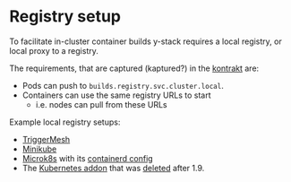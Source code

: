 # Registry setup

To facilitate in-cluster container builds y-stack requires a local registry,
or local proxy to a registry.

The requirements, that are captured (kaptured?) in the [kontrakt](./kontrakt) are:
 * Pods can push to `builds.registry.svc.cluster.local`.
 * Containers can use the same registry URLs to start
   - i.e. nodes can pull from these URLs

Example local registry setups:
 * [TriggerMesh](https://github.com/triggermesh/knative-local-registry)
 * [Minikube](https://github.com/kubernetes/minikube/tree/v1.1.1/deploy/addons/registry)
 * [Microk8s](https://github.com/ubuntu/microk8s/blob/1.14/microk8s-resources/actions/registry.yaml) with its [containerd config](https://github.com/ubuntu/microk8s/blob/1.14/microk8s-resources/default-args/containerd-template.toml#L52)
 * The [Kubernetes addon](https://github.com/kubernetes/kubernetes/tree/release-1.9/cluster/addons/registry) that was [deleted](https://github.com/kubernetes/kubernetes/commit/d6918bbbc0402fc81a53479f4b61b836d7c33a29#diff-f3d84c54d8980e52df246570a5c71041) after 1.9.
